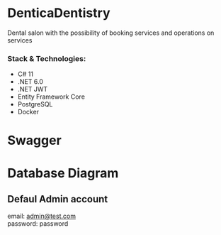 # DenticaDentistry
Dental salon with the possibility of booking services and operations on services

### Stack & Technologies:
- C# 11
- .NET 6.0
- .NET JWT
- Entity Framework Core
- PostgreSQL
- Docker

# Swagger

# Database Diagram

## Defaul Admin account
email: admin@test.com <br/>
password: password


